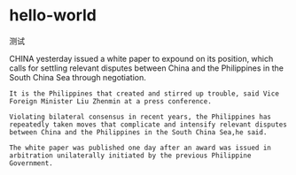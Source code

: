 # hello-world
测试

 CHINA yesterday issued a white paper to expound on its position, which calls for settling relevant disputes between China and the Philippines in the South China Sea through negotiation.

    It is the Philippines that created and stirred up trouble, said Vice Foreign Minister Liu Zhenmin at a press conference.

    Violating bilateral consensus in recent years, the Philippines has repeatedly taken moves that complicate and intensify relevant disputes between China and the Philippines in the South China Sea,he said.

    The white paper was published one day after an award was issued in arbitration unilaterally initiated by the previous Philippine Government.
